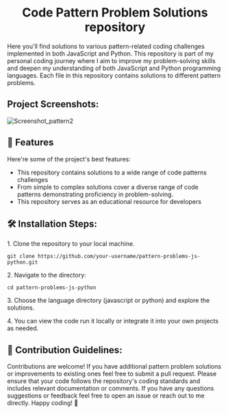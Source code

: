 <h1 align="center" id="title">Code Pattern Problem Solutions repository</h1>

<p id="description">Here you'll find solutions to various pattern-related coding challenges implemented in both JavaScript and Python. This repository is part of my personal coding journey where I aim to improve my problem-solving skills and deepen my understanding of both JavaScript and Python programming languages. Each file in this repository contains solutions to different pattern problems.</p>

<h2>Project Screenshots:</h2>


  
  ![Screenshot_pattern2](https://github.com/Pradnya136/codepatterns_js_and_py/assets/43560888/b5e0335b-7d79-4e10-b28a-b58f510f3f84)

<h2>🧐 Features</h2>

Here're some of the project's best features:

*   This repository contains solutions to a wide range of code patterns challenges
*   From simple to complex solutions cover a diverse range of code patterns demonstrating proficiency in problem-solving.
*   This repository serves as an educational resource for developers

<h2>🛠️ Installation Steps:</h2>

<p>1. Clone the repository to your local machine.</p>

```
git clone https://github.com/your-username/pattern-problems-js-python.git
```

<p>2. Navigate to the directory:</p>

```
cd pattern-problems-js-python
```

<p>3. Choose the language directory (javascript or python) and explore the solutions.</p>

<p>4. You can view the code run it locally or integrate it into your own projects as needed.</p>

<h2>🍰 Contribution Guidelines:</h2>

Contributions are welcome! If you have additional pattern problem solutions or improvements to existing ones feel free to submit a pull request. Please ensure that your code follows the repository's coding standards and includes relevant documentation or comments. If you have any questions suggestions or feedback feel free to open an issue or reach out to me directly. Happy coding! 🚀
